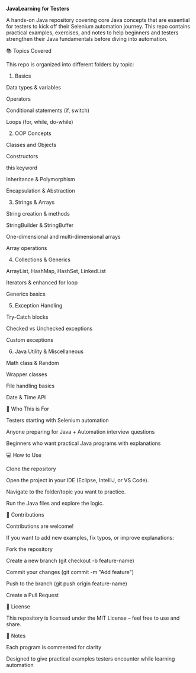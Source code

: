 **JavaLearning for Testers**

A hands-on Java repository covering core Java concepts that are essential for testers to kick off their Selenium automation journey.
This repo contains practical examples, exercises, and notes to help beginners and testers strengthen their Java fundamentals before diving into automation.

📚 Topics Covered

This repo is organized into different folders by topic:

1. Basics

Data types & variables

Operators

Conditional statements (if, switch)

Loops (for, while, do-while)

2. OOP Concepts

Classes and Objects

Constructors

this keyword

Inheritance & Polymorphism

Encapsulation & Abstraction

3. Strings & Arrays

String creation & methods

StringBuilder & StringBuffer

One-dimensional and multi-dimensional arrays

Array operations

4. Collections & Generics

ArrayList, HashMap, HashSet, LinkedList

Iterators & enhanced for loop

Generics basics

5. Exception Handling

Try-Catch blocks

Checked vs Unchecked exceptions

Custom exceptions

6. Java Utility & Miscellaneous

Math class & Random

Wrapper classes

File handling basics

Date & Time API

🎯 Who This is For

Testers starting with Selenium automation

Anyone preparing for Java + Automation interview questions

Beginners who want practical Java programs with explanations

💻 How to Use

Clone the repository

Open the project in your IDE (Eclipse, IntelliJ, or VS Code).

Navigate to the folder/topic you want to practice.

Run the Java files and explore the logic.

🌟 Contributions

Contributions are welcome!

If you want to add new examples, fix typos, or improve explanations:

Fork the repository

Create a new branch (git checkout -b feature-name)

Commit your changes (git commit -m "Add feature")

Push to the branch (git push origin feature-name)

Create a Pull Request

📄 License

This repository is licensed under the MIT License – feel free to use and share.

📝 Notes

Each program is commented for clarity

Designed to give practical examples testers encounter while learning automation
